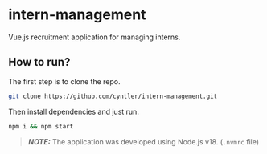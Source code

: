 # intern-management

Vue.js recruitment application for managing interns.

## How to run?

The first step is to clone the repo.

```sh
git clone https://github.com/cyntler/intern-management.git
```

Then install dependencies and just run.

```sh
npm i && npm start
```

> **_NOTE:_** The application was developed using Node.js v18. (`.nvmrc` file)
